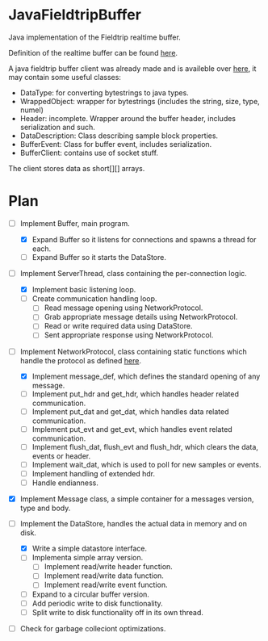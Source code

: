 JavaFieldtripBuffer
===================

Java implementation of the Fieldtrip realtime buffer.

Definition of the realtime buffer can be found [here](http://fieldtrip.fcdonders.nl/development/realtime).

A java fieldtrip buffer client was already made and is availeble over [here](https://github.com/jadref/buffer_bci), it may contain some useful classes:

*  DataType: for converting bytestrings to java types.
*  WrappedObject: wrapper for bytestrings (includes the string, size, type, numel)
*  Header: incomplete. Wrapper around the buffer header, includes serialization and such.
*  DataDescription: Class describing sample block properties.
*  BufferEvent: Class for buffer event, includes serialization.
*  BufferClient: contains use of socket stuff.

The client stores data as short[][] arrays.

Plan
==================

- [ ] Implement Buffer, main program.
  - [x] Expand Buffer so it listens for connections and spawns a thread for each.
  - [ ] Expand Buffer so it starts the DataStore.
- [ ] Implement ServerThread, class containing the per-connection logic.
  - [x] Implement basic listening loop.
  - [ ] Create communication handling loop.
    - [ ] Read message opening using NetworkProtocol.
    - [ ] Grab appropriate message details using NetworkProtocol.
    - [ ] Read or write required data using DataStore.
    - [ ] Sent appropriate response using NetworkProtocol. 
- [ ] Implement NetworkProtocol, class containing static functions which handle the protocol as defined [here](http://fieldtrip.fcdonders.nl/development/realtime/buffer_protocol).
  - [x] Implement message_def, which defines the standard opening of any message.
  - [ ] Implement put\_hdr and get\_hdr, which handles header related communication.
  - [ ] Implement put\_dat and get\_dat, which handles data related communication.
  - [ ] Implement put\_evt and get\_evt, which handles event related communication.
  - [ ] Implement flush\_dat, flush\_evt and flush\_hdr, which clears the data, events or header.
  - [ ] Implement wait_dat, which is used to poll for new samples or events.
  - [ ] Implement handling of extended hdr.
  - [ ] Handle endianness.
- [x] Implement Message class, a simple container for a messages version, type and body.
- [ ] Implement the DataStore, handles the actual data in memory and on disk.
  - [x] Write a simple datastore interface.
  - [ ] Implementa simple array version.
    - [ ] Implement read/write header function.
    - [ ] Implement read/write data function.
    - [ ] Implement read/write event function.
  - [ ] Expand to a circular buffer version.
  - [ ] Add periodic write to disk functionality.
  - [ ] Split write to disk functionality off in its own thread.
- [ ] Check for garbage colleciont optimizations.


